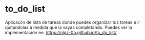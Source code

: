 # to_do_list
Aplicacón de lista de tareas donde puedes organizar tus tareas e ir quitandolas a medida que la vayas completando.
Puedes ver la implementación en: https://nlpz-0a.github.io/to_do_list/
